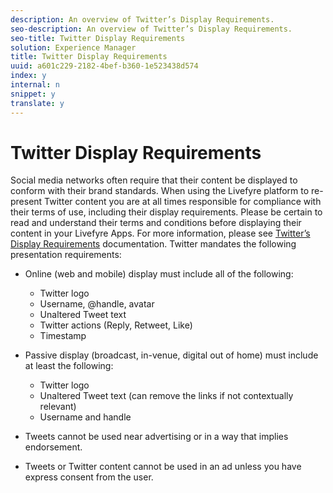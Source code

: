 ```yaml
---
description: An overview of Twitter’s Display Requirements.
seo-description: An overview of Twitter’s Display Requirements.
seo-title: Twitter Display Requirements
solution: Experience Manager
title: Twitter Display Requirements
uuid: a601c229-2182-4bef-b360-1e523438d574
index: y
internal: n
snippet: y
translate: y
---
```


# Twitter Display Requirements

Social media networks often require that their content be displayed to conform with their brand standards. When using the Livefyre platform to re-present Twitter content you are at all times responsible for compliance with their terms of use, including their display requirements. Please be certain to read and understand their terms and conditions before displaying their content in your Livefyre Apps.
For more information, please see [Twitter’s Display Requirements](https://about.twitter.com/company/display-requirements) documentation.
Twitter mandates the following presentation requirements:

* Online (web and mobile) display must include all of the following:
    * Twitter logo
    * Username, @handle, avatar
    * Unaltered Tweet text
    * Twitter actions (Reply, Retweet, Like)
    * Timestamp

* Passive display (broadcast, in-venue, digital out of home) must include at least the following:
    * Twitter logo
    * Unaltered Tweet text (can remove the links if not contextually relevant)
    * Username and handle

* Tweets cannot be used near advertising or in a way that implies endorsement.
* Tweets or Twitter content cannot be used in an ad unless you have express consent from the user.
